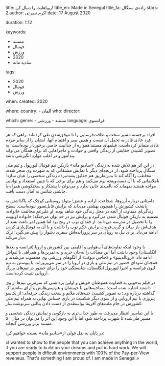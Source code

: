 
title: رویاهایت را دنبال کن! 
title_en: Made in Senegal 
title_fa: زاده‌ی سنگال 
stars: 2
author: اکرم نصرتی
date: 17 August 2020

duration: 1:12

keywords:
  - مستند
  - فوتبال
  - ورزش
  - 2020
  - سادیه مانه

tags:
  - 2020
  - فوتبال
  - ورزش  

when:
  created: 2020

where:
  country:
    - آلمان
who:
  director: 

which:
  genre:
    - مستند
    - ورزشی
  language: فرانسوی 

---

افراد برجسته مسیر سخت و طاقت‌فرسایی را تا موفق‌شدن طی کرده‌اند. راهی که هر فرد عادی قادر به تحمل آن نیست و همین صبر و اهتمام آنها، ایشان را از سایر مردم عادی متمایز کرده‌است. فیلمهای مستند همواره از جذابیت خاصی برخوردار بوده‌است؛ به تصویر کشیدن حقایقی از زندگی واقعی و حوادث و ماجراهایی که برای همگان می‌تواند پندآموز و در اغلب موارد انگیزشی باشد.

در این اثر هم تلاش شده به زندگی «سادیو مانه» بازیکن تیم فوتبال لیورپول و تیم ملی سنگال پرداخته شود. از دریچه‌ای دیگر با نمایش مشتقاتی که به شهرت وی منجر شده، مخاطب را آگاه کند تا بدین‌طریق هم حقایق پشت‌پرده زندگی شخصی را عیان سازد؛ ناملایماتی که با آن دست‌وپنجه نرم می‌کنند و هم برای برخی که با چنین استعداد و توانایی مواجه هستند بفهماند که ناامیدی جایی ندارد و می‌توان با پشتکار و سختکوشیِ همراه با چاشنی شانس به آمال دست‌ یافت.

داستانی درباره آرزوها، شجاعت، اراده و عشق؛ متولد روستایی کوچک که پاگذاشتن به پایتخت کشورش را همچون بهشتی می‌داند که برایش قابل‌تصور نبوده‌است. سطح زندگی‌ای متفاوت از آنچه در محل زندگی خود شاهد بوده. او علیرغم مخالفت خانواده، تصمیم به بازیکنِ فوتبال شدن می‌گیرد و برایش نیز در حد توان می‌جنگد؛ خانواده اولویت را با تحصیل در مدرسه می‌دانند. از فقدان توپ در رنج بود اما همین امر باعث نشد از هدف‌اش باز بماند و گریپ‌فروت برایش حکم توپ را داشت و با آن به فوتبال‌بازی کردن ادامه می‌داد. برای نیل به رویای در سر پرورانده‌اش سفری دشوار را پیش می‌گیرد؛ ترک دیار می‌کند.

 با وجود اینکه تفاوت‌های آب‌هوایی و اقلیمی بین کشورش و اروپا (فرانسه و بعدها انگلستان) وجود داشت اما این مصائب را به‌جان خرید و به تمرین‌ها و همراهی با تیم‌اش ادامه داد. «رونالدینیو» و «حاجی دیوف» از الگوهای ورزشی وی محسوب می‌شدند و همچنان سودای حضور در تیم ملی و بازی در اروپا را در سر می‌پروراند. با پیوستن به تیم لیون فرانسه و اخیرا لیورپول انگلستان، شایستگی خود را برای حضور در تیم‌های بزرگ اروپایی تثبیت کرده‌است. 

در فیلم به‌خوبی به قضاوت هموطنان خویش و اولین برداشتی که سرمربی تیم‌ها از وی داشتند اشاره شده است؛ مصاحبه‌هایی با خویشان و هم‌تیمی‌هایش و آرای به‌اشتراک گذاشته درباره وی؛ به تصویر کشیدن جنبه‌های ملایم و سخت زندگی حرفه‌ای؛ از یک‌سو پیروزی با تیم اروپایی و از سوی دیگر شکست در بازی حساس نهایی به همراه تیم ملی کشورش در جام ملت‌های آفریقا بواسطه‌ی از دست دادن پنالتی سرنوشت‌ساز.

با این تفاسیر انتظار می‌رفت به طور جذاب‌تری به بازگویی و نمایش زندگی شخصی و مسیر طی‌شده تا شهرت پرداخته شود اما با این وجود این اثر را می‌توان در میان ۵۰ مستند برتر ورزشی گنجاند.

در پایان به نقل قولی از«سادیو مانه» بسنده خواهیم کرد:

«I wanted to show to the people that you can achieve anything in the world, if you are ready to build on your dreams and put in hard work. We will support people in dfficult environments with 100% of the Pay-per-View reveneus. That's something I am proud of. I am made in Senegal.»